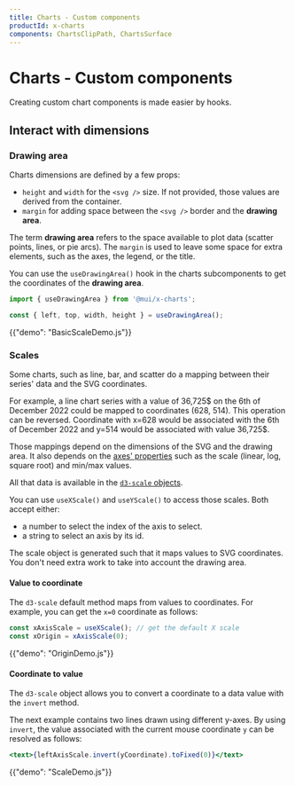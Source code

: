 ```yaml
---
title: Charts - Custom components
productId: x-charts
components: ChartsClipPath, ChartsSurface
---
```


# Charts - Custom components

<p class="description">Creating custom chart components is made easier by hooks.</p>

## Interact with dimensions

### Drawing area

Charts dimensions are defined by a few props:

- `height` and `width` for the `<svg />` size. If not provided, those values are derived from the container.
- `margin` for adding space between the `<svg />` border and the **drawing area**.

The term **drawing area** refers to the space available to plot data (scatter points, lines, or pie arcs).
The `margin` is used to leave some space for extra elements, such as the axes, the legend, or the title.

You can use the `useDrawingArea()` hook in the charts subcomponents to get the coordinates of the **drawing area**.

```jsx
import { useDrawingArea } from '@mui/x-charts';

const { left, top, width, height } = useDrawingArea();
```

{{"demo": "BasicScaleDemo.js"}}

### Scales

Some charts, such as line, bar, and scatter do a mapping between their series' data and the SVG coordinates.

For example, a line chart series with a value of 36,725$ on the 6th of December 2022 could be mapped to coordinates (628, 514).
This operation can be reversed.
Coordinate with x=628 would be associated with the 6th of December 2022 and y=514 would be associated with value 36,725$.

Those mappings depend on the dimensions of the SVG and the drawing area.
It also depends on the [axes' properties](/x/react-charts/axis/) such as the scale (linear, log, square root) and min/max values.

All that data is available in the [`d3-scale` objects](https://github.com/d3/d3-scale).

You can use `useXScale()` and `useYScale()` to access those scales.
Both accept either:

- a number to select the index of the axis to select.
- a string to select an axis by its id.

The scale object is generated such that it maps values to SVG coordinates.
You don't need extra work to take into account the drawing area.

#### Value to coordinate

The `d3-scale` default method maps from values to coordinates.
For example, you can get the `x=0` coordinate as follows:

```jsx
const xAxisScale = useXScale(); // get the default X scale
const xOrigin = xAxisScale(0);
```

{{"demo": "OriginDemo.js"}}

#### Coordinate to value

The `d3-scale` object allows you to convert a coordinate to a data value with the `invert` method.

The next example contains two lines drawn using different y-axes.
By using `invert`, the value associated with the current mouse coordinate `y` can be resolved as follows:

```jsx
<text>{leftAxisScale.invert(yCoordinate).toFixed(0)}</text>
```

{{"demo": "ScaleDemo.js"}}
